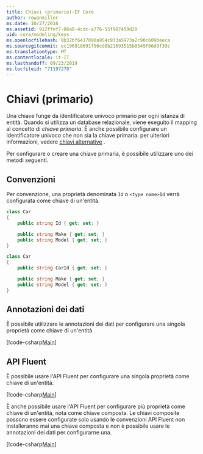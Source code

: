 ```yaml
---
title: Chiavi (primario)-EF Core
author: rowanmiller
ms.date: 10/27/2016
ms.assetid: 912ffef7-86a0-4cdc-a776-55f907459d20
uid: core/modeling/keys
ms.openlocfilehash: 8b32bf6417890a954c933a5973a2c90c609beeca
ms.sourcegitcommit: ec196918691f50cd0b21693515b0549f06d9f39c
ms.translationtype: MT
ms.contentlocale: it-IT
ms.lasthandoff: 09/23/2019
ms.locfileid: "71197278"
---
```

# <a name="keys-primary"></a>Chiavi (primario)

Una chiave funge da identificatore univoco primario per ogni istanza di entità. Quando si utilizza un database relazionale, viene eseguito il mapping al concetto di *chiave primaria*. È anche possibile configurare un identificatore univoco che non sia la chiave primaria. per ulteriori informazioni, vedere [chiavi alternative](alternate-keys.md) . 

Per configurare o creare una chiave primaria, è possibile utilizzare uno dei metodi seguenti.

## <a name="conventions"></a>Convenzioni

Per convenzione, una proprietà denominata `Id` o `<type name>Id` verrà configurata come chiave di un'entità.

<!-- [!code-csharp[Main](samples/core/Modeling/Conventions/KeyId.cs?highlight=3)] -->
``` csharp
class Car
{
    public string Id { get; set; }

    public string Make { get; set; }
    public string Model { get; set; }
}
```

<!-- [!code-csharp[Main](samples/core/Modeling/Conventions/KeyTypeNameId.cs?highlight=3)] -->
``` csharp
class Car
{
    public string CarId { get; set; }

    public string Make { get; set; }
    public string Model { get; set; }
}
```

## <a name="data-annotations"></a>Annotazioni dei dati

È possibile utilizzare le annotazioni dei dati per configurare una singola proprietà come chiave di un'entità.

[!code-csharp[Main](../../../samples/core/Modeling/DataAnnotations/KeySingle.cs?highlight=13)]

## <a name="fluent-api"></a>API Fluent

È possibile usare l'API Fluent per configurare una singola proprietà come chiave di un'entità.

[!code-csharp[Main](../../../samples/core/Modeling/FluentAPI/KeySingle.cs?highlight=11,12)]

È anche possibile usare l'API Fluent per configurare più proprietà come chiave di un'entità, nota come chiave composta. Le chiavi composite possono essere configurate solo usando le convenzioni API Fluent non installeranno mai una chiave composta e non è possibile usare le annotazioni dei dati per configurarne una.

[!code-csharp[Main](../../../samples/core/Modeling/FluentAPI/KeyComposite.cs?highlight=11,12)]
